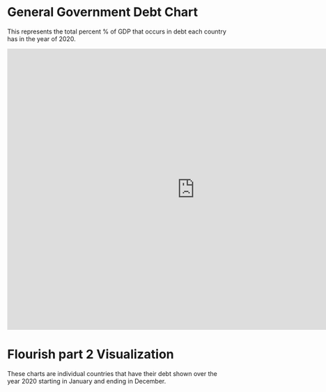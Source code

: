 # General Government Debt Chart
This represents the total percent % of GDP that occurs in debt each country has in the year of 2020. 
<iframe src="https://data.oecd.org/chart/6Y2N" width="860" height="645" style="border: 0" mozallowfullscreen="true" webkitallowfullscreen="true" allowfullscreen="true"><a href="https://data.oecd.org/chart/6Y2N" target="_blank">OECD Chart: General government debt, Total, % of GDP, Annual, 2020</a></iframe>

# Flourish part 2 Visualization
These charts are individual countries that have their debt shown over the year 2020 starting in January and ending in December.
<div class="flourish-embed flourish-chart" data-src="visualisation/12587041"><script src="https://public.flourish.studio/resources/embed.js"></script></div>
